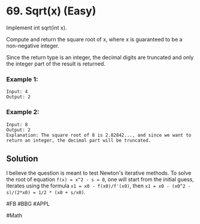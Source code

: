 # 69. Sqrt(x) (Easy)

Implement int sqrt(int x).

Compute and return the square root of x, where x is guaranteed to be a non-negative integer.

Since the return type is an integer, the decimal digits are truncated and only the integer part of the result is returned.

### Example 1:
```
Input: 4
Output: 2
```
### Example 2:
```
Input: 8
Output: 2
Explanation: The square root of 8 is 2.82842..., and since we want to return an integer, the decimal part will be truncated.
```

## Solution
I believe the question is meant to test Newton's iterative methods.
To solve the root of equation `f(x) = x^2 - s = 0`, one will start from the initial guess, iterates using the formula `x1 = x0 - f(x0)/f'(x0)`, then `x1 = x0 - (x0^2 - s)/(2*x0) = 1/2 * (x0 + s/x0)`.

#FB #BBG #APPL

#Math
